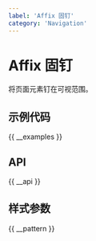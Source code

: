```yaml
---
label: 'Affix 固钉'
category: 'Navigation'
---
```


# Affix 固钉

将页面元素钉在可视范围。

## 示例代码

{{ __examples }}

## API

{{ __api }}

## 样式参数

{{ __pattern }}
